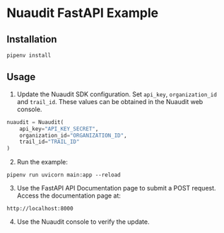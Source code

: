 # Nuaudit FastAPI Example

## Installation

`pipenv install`

## Usage

1. Update the Nuaudit SDK configuration. Set `api_key`, `organization_id` and `trail_id`. These values can be obtained in the Nuaudit web console.

```python
nuaudit = Nuaudit(
    api_key="API_KEY_SECRET",
    organization_id="ORGANIZATION_ID",
    trail_id="TRAIL_ID"
)
```

2. Run the example:

`pipenv run uvicorn main:app --reload`

3. Use the FastAPI API Documentation page to submit a POST request. Access the documentation page at:

`http://localhost:8000`

4. Use the Nuaudit console to verify the update.